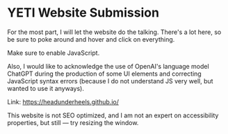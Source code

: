 # YETI Website Submission
For the most part, I will let the website do the talking. There's a lot here, so be sure to poke around and hover and click on everything.

Make sure to enable JavaScript.

Also, I would like to acknowledge the use of OpenAI's language model ChatGPT during the production of some UI elements and correcting JavaScript syntax errors (because I do not understand JS very well, but wanted to use it anyways).

Link: https://headunderheels.github.io/

This website is not SEO optimized, and I am not an expert on accessibility properties, but still — try resizing the window.
